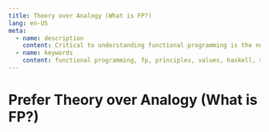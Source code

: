```yaml
---
title: Theory over Analogy (What is FP?)
lang: en-US
meta:
  - name: description
    content: Critical to understanding functional programming is the notion that the power to create is balanced by the power to understand what you've created (analysis). Keeping a close eye on this balance of power is what gives rise to many of the choices of functional programming.
  - name: keywords
    content: functional programming, fp, principles, values, haskell, scala, ocaml, sml, erlang, racket, scheme, lisp, clojure, swift, practices, best practices, power, expressiveness, principles of least power
---
```


# Prefer Theory over Analogy (What is FP?)

